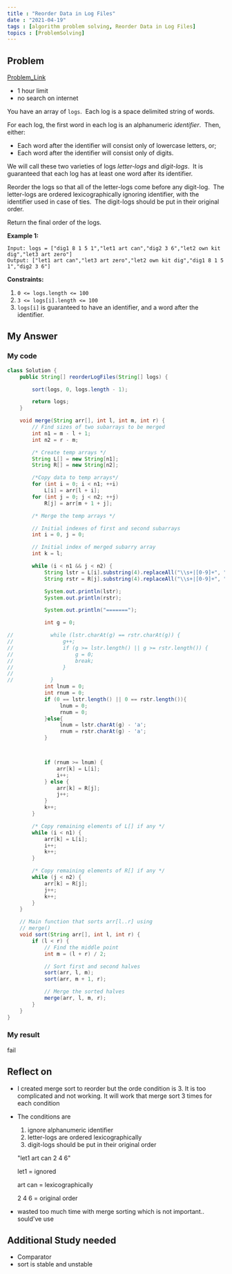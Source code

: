 ```yaml
---
title : "Reorder Data in Log Files"
date : "2021-04-19"
tags : [algorithm problem solving, Reorder Data in Log Files]
topics : [ProblemSolving]
---
```


## Problem

[Problem_Link](https://leetcode.com/problems/reorder-data-in-log-files/)

- 1 hour limit
- no search on internet
 

You have an array of `logs`.  Each log is a space delimited string of words.

For each log, the first word in each log is an alphanumeric *identifier*.  Then, either:

- Each word after the identifier will consist only of lowercase letters, or;
- Each word after the identifier will consist only of digits.

We will call these two varieties of logs *letter-logs* and *digit-logs*.  It is guaranteed that each log has at least one word after its identifier.

Reorder the logs so that all of the letter-logs come before any digit-log.  The letter-logs are ordered lexicographically ignoring identifier, with the identifier used in case of ties.  The digit-logs should be put in their original order.

Return the final order of the logs.

**Example 1:**

```
Input: logs = ["dig1 8 1 5 1","let1 art can","dig2 3 6","let2 own kit dig","let3 art zero"]
Output: ["let1 art can","let3 art zero","let2 own kit dig","dig1 8 1 5 1","dig2 3 6"]

```

**Constraints:**

1. `0 <= logs.length <= 100`
2. `3 <= logs[i].length <= 100`
3. `logs[i]` is guaranteed to have an identifier, and a word after the identifier.

## My Answer

### My code

```java
class Solution {
    public String[] reorderLogFiles(String[] logs) {

        sort(logs, 0, logs.length - 1);

        return logs;
    }

    void merge(String arr[], int l, int m, int r) {
        // Find sizes of two subarrays to be merged
        int n1 = m - l + 1;
        int n2 = r - m;

        /* Create temp arrays */
        String L[] = new String[n1];
        String R[] = new String[n2];

        /*Copy data to temp arrays*/
        for (int i = 0; i < n1; ++i)
            L[i] = arr[l + i];
        for (int j = 0; j < n2; ++j)
            R[j] = arr[m + 1 + j];

        /* Merge the temp arrays */

        // Initial indexes of first and second subarrays
        int i = 0, j = 0;

        // Initial index of merged subarry array
        int k = l;

        while (i < n1 && j < n2) {
            String lstr = L[i].substring(4).replaceAll("\\s+|[0-9]+", "");
            String rstr = R[j].substring(4).replaceAll("\\s+|[0-9]+", "");

            System.out.println(lstr);
            System.out.println(rstr);

            System.out.println("=======");

            int g = 0;

//            while (lstr.charAt(g) == rstr.charAt(g)) {
//                g++;
//                if (g >= lstr.length() || g >= rstr.length()) {
//                    g = 0;
//                    break;
//                }
//
//            }
            int lnum = 0;
            int rnum = 0;
            if (0 == lstr.length() || 0 == rstr.length()){
                 lnum = 0;
                 rnum = 0;
            }else{
                 lnum = lstr.charAt(g) - 'a';
                 rnum = rstr.charAt(g) - 'a';
            }



            if (rnum >= lnum) {
                arr[k] = L[i];
                i++;
            } else {
                arr[k] = R[j];
                j++;
            }
            k++;
        }

        /* Copy remaining elements of L[] if any */
        while (i < n1) {
            arr[k] = L[i];
            i++;
            k++;
        }

        /* Copy remaining elements of R[] if any */
        while (j < n2) {
            arr[k] = R[j];
            j++;
            k++;
        }
    }

    // Main function that sorts arr[l..r] using
    // merge()
    void sort(String arr[], int l, int r) {
        if (l < r) {
            // Find the middle point
            int m = (l + r) / 2;

            // Sort first and second halves
            sort(arr, l, m);
            sort(arr, m + 1, r);

            // Merge the sorted halves
            merge(arr, l, m, r);
        }
    }
}
```

### My result

fail

## Reflect on

- I created merge sort to reorder but the orde condition is 3. It is too complicated and not working. It will work that merge sort 3 times for each condition
- The conditions are

  1. ignore alphanumeric identifier
  2. letter-logs are ordered lexicographically
  3. digit-logs should be put in their original order

  "let1 art can 2 4 6"

  let1 = ignored

  art can = lexicographically

  2 4 6 = original order

- wasted too much time with merge sorting which is not important.. sould've use

## Additional Study needed

- Comparator
- sort is stable and unstable
